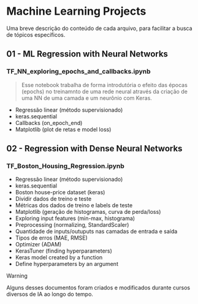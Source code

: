 # Machine Learning Projects

Uma breve descrição do conteúdo de cada arquivo, para facilitar a busca de tópicos específicos.

## 01 - ML Regression with Neural Networks
### TF_NN_exploring_epochs_and_callbacks.ipynb
>Esse notebook trabalha de forma introdutória o efeito das épocas (epochs) no treinamnto de uma rede neural através da criação de uma NN de uma camada e um neurônio com Keras.
- Regressão linear (método supervisionado)
- keras.sequential
- Callbacks (on_epoch_end)
- Matplotlib (plot de retas e model loss)

## 02 - Regression with Dense Neural Networks
### TF_Boston_Housing_Regression.ipynb
- Regressão linear (método supervisionado)
- keras.sequential
- Boston house-price dataset (keras)
- Dividir dados de treino e teste
- Métricas dos dados de treino e labels de teste
- Matplotlib (geração de histogramas, curva de perda/loss)
- Exploring input features (min-max, histograma)
- Preprocessing (normalizing, StandardScaler)
- Quantidade de inputs/outuputs nas camadas de entrada e saída
- Tipos de erros (MAE, RMSE)
- Optimizer (ADAM)
- KerasTuner (finding hyperparameters)
- Keras model created by a function
- Define hyperparameters by an argument 


> [!WARNING]
> Alguns desses documentos foram criados e modificados durante cursos diversos de IA ao longo do tempo.
